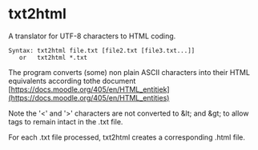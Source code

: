 # txt2html

A translator for UTF-8 characters to HTML coding.

```
Syntax: txt2html file.txt [file2.txt [file3.txt...]]
   or   txt2html *.txt
```

The program converts (some) non plain ASCII characters into their HTML equivalents
according tothe document [https://docs.moodle.org/405/en/HTML_entitiek](https://docs.moodle.org/405/en/HTML_entities)

Note the '<' and '>' characters are not converted to &amp;lt; and &amp;gt; to allow tags to remain intact in the .txt file.

For each .txt file processed, txt2html creates a corresponding .html file.


